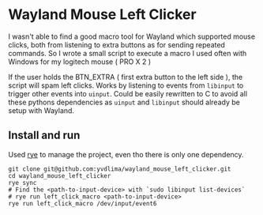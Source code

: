 # Wayland Mouse Left Clicker

I wasn't able to find a good macro tool for Wayland which supported mouse clicks,
both from listening to extra buttons as for sending repeated commands. So I wrote
a small script to execute a macro I used often with Windows for my logitech mouse
( PRO X 2 )

If the user holds the BTN_EXTRA ( first extra button to the left side ), the script
will spam left clicks. Works by listening to events from `libinput` to trigger other
events into `uinput`. Could be easily rewritten to C to avoid all these pythons dependencies
as `uinput` and `libinput` should already be setup with Wayland.

## Install and run

Used [rye](https://rye.astral.sh/) to manage the project, even tho there is only one dependency.

```
git clone git@github.com:yvdlima/wayland_mouse_left_clicker.git
cd wayland_mouse_left_clicker
rye sync
# Find the <path-to-input-device> with `sudo libinput list-devices`
# rye run left_click_macro <path-to-input-device>
rye run left_click_macro /dev/input/event6
```
